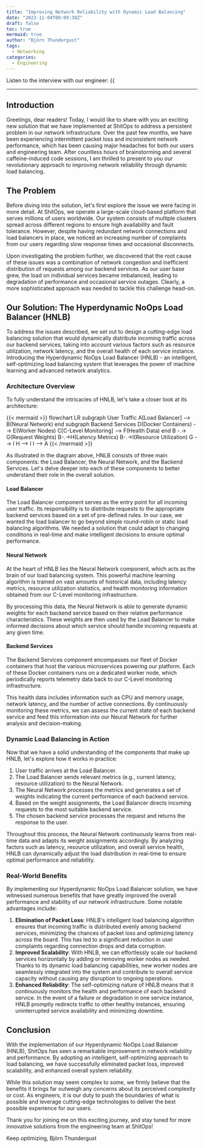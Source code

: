 ```yaml
---
title: "Improving Network Reliability with Dynamic Load Balancing"
date: "2023-11-04T00:09:38Z"
draft: false
toc: true
mermaid: true
author: "Björn Thundergust"
tags:
  - Networking
categories:
  - Engineering
---
```


Listen to the interview with our engineer: {{<audio src="https://s3.chaops.de/shitops/podcasts/improving-network-reliability-with-dynamic-load-balancing.mp3" class="audio">}}

---

## Introduction

Greetings, dear readers! Today, I would like to share with you an exciting new solution that we have implemented at ShitOps to address a persistent problem in our network infrastructure. Over the past few months, we have been experiencing intermittent packet loss and inconsistent network performance, which has been causing major headaches for both our users and engineering team. After countless hours of brainstorming and several caffeine-induced code sessions, I am thrilled to present to you our revolutionary approach to improving network reliability through dynamic load balancing.

## The Problem

Before diving into the solution, let's first explore the issue we were facing in more detail. At ShitOps, we operate a large-scale cloud-based platform that serves millions of users worldwide. Our system consists of multiple clusters spread across different regions to ensure high availability and fault tolerance. However, despite having redundant network connections and load balancers in place, we noticed an increasing number of complaints from our users regarding slow response times and occasional disconnects.

Upon investigating the problem further, we discovered that the root cause of these issues was a combination of network congestion and inefficient distribution of requests among our backend services. As our user base grew, the load on individual services became imbalanced, leading to degradation of performance and occasional service outages. Clearly, a more sophisticated approach was needed to tackle this challenge head-on.

## Our Solution: The Hyperdynamic NoOps Load Balancer (HNLB)

To address the issues described, we set out to design a cutting-edge load balancing solution that would dynamically distribute incoming traffic across our backend services, taking into account various factors such as resource utilization, network latency, and the overall health of each service instance. Introducing the Hyperdynamic NoOps Load Balancer (HNLB) - an intelligent, self-optimizing load balancing system that leverages the power of machine learning and advanced network analytics.

### Architecture Overview

To fully understand the intricacies of HNLB, let's take a closer look at its architecture:

{{< mermaid >}}
flowchart LR
  subgraph User Traffic
    A[Load Balancer] --> B(Neural Network)
  end
  subgraph Backend Services
    D(Docker Containers) --> E(Worker Nodes)
    C[C-Level Monitoring] --> F(Health Data)
  end
  B -.-> G(Request Weights)
  B-.->H(Latency Metrics)
  B-.->I(Resource Utilization)
  G --> I
  H --> I
  I --> A
{{< /mermaid >}}

As illustrated in the diagram above, HNLB consists of three main components: the Load Balancer, the Neural Network, and the Backend Services. Let's delve deeper into each of these components to better understand their role in the overall solution.

#### Load Balancer

The Load Balancer component serves as the entry point for all incoming user traffic. Its responsibility is to distribute requests to the appropriate backend services based on a set of pre-defined rules. In our case, we wanted the load balancer to go beyond simple round-robin or static load balancing algorithms. We needed a solution that could adapt to changing conditions in real-time and make intelligent decisions to ensure optimal performance.

#### Neural Network

At the heart of HNLB lies the Neural Network component, which acts as the brain of our load balancing system. This powerful machine learning algorithm is trained on vast amounts of historical data, including latency metrics, resource utilization statistics, and health monitoring information obtained from our C-Level monitoring infrastructure.

By processing this data, the Neural Network is able to generate dynamic weights for each backend service based on their relative performance characteristics. These weights are then used by the Load Balancer to make informed decisions about which service should handle incoming requests at any given time.

#### Backend Services

The Backend Services component encompasses our fleet of Docker containers that host the various microservices powering our platform. Each of these Docker containers runs on a dedicated worker node, which periodically reports telemetry data back to our C-Level monitoring infrastructure.

This health data includes information such as CPU and memory usage, network latency, and the number of active connections. By continuously monitoring these metrics, we can assess the current state of each backend service and feed this information into our Neural Network for further analysis and decision-making.

### Dynamic Load Balancing in Action

Now that we have a solid understanding of the components that make up HNLB, let's explore how it works in practice:

1. User traffic arrives at the Load Balancer.
2. The Load Balancer sends relevant metrics (e.g., current latency, resource utilization) to the Neural Network.
3. The Neural Network processes the metrics and generates a set of weights indicating the current performance of each backend service.
4. Based on the weight assignments, the Load Balancer directs incoming requests to the most suitable backend service.
5. The chosen backend service processes the request and returns the response to the user.

Throughout this process, the Neural Network continuously learns from real-time data and adapts its weight assignments accordingly. By analyzing factors such as latency, resource utilization, and overall service health, HNLB can dynamically adjust the load distribution in real-time to ensure optimal performance and reliability.

### Real-World Benefits

By implementing our Hyperdynamic NoOps Load Balancer solution, we have witnessed numerous benefits that have greatly improved the overall performance and stability of our network infrastructure. Some notable advantages include:

1. **Elimination of Packet Loss**: HNLB's intelligent load balancing algorithm ensures that incoming traffic is distributed evenly among backend services, minimizing the chances of packet loss and optimizing latency across the board. This has led to a significant reduction in user complaints regarding connection drops and data corruption.
2. **Improved Scalability**: With HNLB, we can effortlessly scale our backend services horizontally by adding or removing worker nodes as needed. Thanks to its dynamic load balancing capabilities, new worker nodes are seamlessly integrated into the system and contribute to overall service capacity without causing any disruption to ongoing operations.
3. **Enhanced Reliability**: The self-optimizing nature of HNLB means that it continuously monitors the health and performance of each backend service. In the event of a failure or degradation in one service instance, HNLB promptly redirects traffic to other healthy instances, ensuring uninterrupted service availability and minimizing downtime.

## Conclusion

With the implementation of our Hyperdynamic NoOps Load Balancer (HNLB), ShitOps has seen a remarkable improvement in network reliability and performance. By adopting an intelligent, self-optimizing approach to load balancing, we have successfully eliminated packet loss, improved scalability, and enhanced overall system reliability.

While this solution may seem complex to some, we firmly believe that the benefits it brings far outweigh any concerns about its perceived complexity or cost. As engineers, it is our duty to push the boundaries of what is possible and leverage cutting-edge technologies to deliver the best possible experience for our users.

Thank you for joining me on this exciting journey, and stay tuned for more innovative solutions from the engineering team at ShitOps!

Keep optimizing,
Björn Thundergust